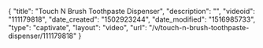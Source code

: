 {
    "title": "Touch N Brush Toothpaste Dispenser",
    "description": "",
    "videoid": "111179818",
    "date_created": "1502923244",
    "date_modified": "1516985733",
    "type": "captivate",
    "layout": "video",
    "url": "\/v\/touch-n-brush-toothpaste-dispenser\/111179818"
}